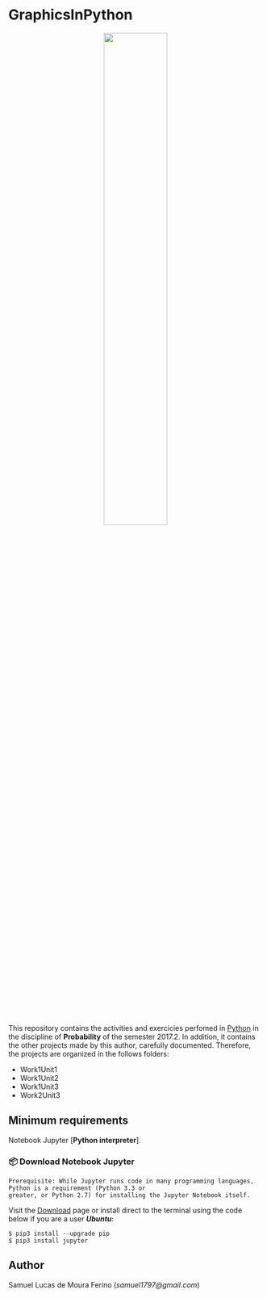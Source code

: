 # GraphicsInPython

<p align="center">
<img src="https://www.dataiku.com/static/img/learn/guide/getting-started/getting-started-with-python/logo-stack-python.png" width="50%"  />
</p>


This repository contains the activities and exercicies perfomed in [Python] in the discipline of **Probability** 
of the semester 2017.2. In addition, it contains the other projects made by this author,
carefully documented. Therefore, the projects are organized in the follows folders:

- Work1Unit1
- Work1Unit2
- Work1Unit3
- Work2Unit3

[Python]:https://en.wikipedia.org/wiki/Python_(programming_language)

## Minimum requirements

Notebook Jupyter [**Python interpreter**]. 

### :package: Download Notebook Jupyter ## 
    Prerequisite: While Jupyter runs code in many programming languages, Python is a requirement (Python 3.3 or 
    greater, or Python 2.7) for installing the Jupyter Notebook itself. 

Visit the [Download] page or install direct to the terminal using the code below if you are a user ***Ubuntu***:

```$ pip3 install --upgrade pip```  
```$ pip3 install jupyter```

[Download]:http://jupyter.org/install

## Author

Samuel Lucas de Moura Ferino (_samuel1797@gmail.com_) 
